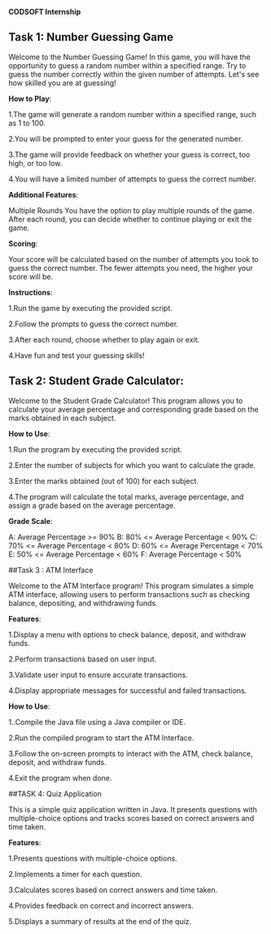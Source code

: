 **CODSOFT Internship**

## Task 1: Number Guessing Game

Welcome to the Number Guessing Game! In this game, you will have the opportunity to guess a random number within a specified range. Try to guess the number correctly within the given number of attempts. Let's see how skilled you are at guessing!

**How to Play**:

1.The game will generate a random number within a specified range, such as 1 to 100.

2.You will be prompted to enter your guess for the generated number.

3.The game will provide feedback on whether your guess is correct, too high, or too low.

4.You will have a limited number of attempts to guess the correct number.

**Additional Features**:

Multiple Rounds
You have the option to play multiple rounds of the game. After each round, you can decide whether to continue playing or exit the game.

**Scoring**:

Your score will be calculated based on the number of attempts you took to guess the correct number. The fewer attempts you need, the higher your score will be.

**Instructions**:

1.Run the game by executing the provided script.

2.Follow the prompts to guess the correct number.

3.After each round, choose whether to play again or exit.

4.Have fun and test your guessing skills!

## Task 2: Student Grade Calculator:

Welcome to the Student Grade Calculator! This program allows you to calculate your average percentage and corresponding grade based on the marks obtained in each subject.

**How to Use**:

1.Run the program by executing the provided script.

2.Enter the number of subjects for which you want to calculate the grade.

3.Enter the marks obtained (out of 100) for each subject.

4.The program will calculate the total marks, average percentage, and assign a grade based on the average percentage.

**Grade Scale**:

A: Average Percentage >= 90%
B: 80% <= Average Percentage < 90%
C: 70% <= Average Percentage < 80%
D: 60% <= Average Percentage < 70%
E: 50% <= Average Percentage < 60%
F: Average Percentage < 50%

##Task 3 : ATM Interface

Welcome to the ATM Interface program! This program simulates a simple ATM interface, allowing users to perform transactions such as checking balance, depositing, and withdrawing funds.

**Features**:

1.Display a menu with options to check balance, deposit, and withdraw funds.

2.Perform transactions based on user input.

3.Validate user input to ensure accurate transactions.

4.Display appropriate messages for successful and failed transactions.

**How to Use**:

1..Compile the Java file using a Java compiler or IDE.

2.Run the compiled program to start the ATM Interface.

3.Follow the on-screen prompts to interact with the ATM, check balance, deposit, and withdraw funds.

4.Exit the program when done.

##TASK 4: Quiz Application

This is a simple quiz application written in Java. It presents questions with multiple-choice options and tracks scores based on correct answers and time taken.

**Features**:

1.Presents questions with multiple-choice options.

2.Implements a timer for each question.

3.Calculates scores based on correct answers and time taken.

4.Provides feedback on correct and incorrect answers.

5.Displays a summary of results at the end of the quiz.
